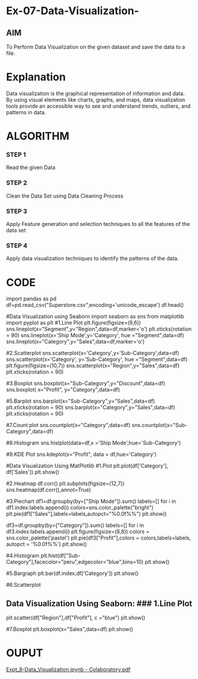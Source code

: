 # Ex-07-Data-Visualization-

## AIM
To Perform Data Visualization on the given dataset and save the data to a file. 

# Explanation
Data visualization is the graphical representation of information and data. By using visual elements like charts, graphs, and maps, data visualization tools provide an accessible way to see and understand trends, outliers, and patterns in data.

# ALGORITHM
### STEP 1
Read the given Data
### STEP 2
Clean the Data Set using Data Cleaning Process
### STEP 3
Apply Feature generation and selection techniques to all the features of the data set
### STEP 4
Apply data visualization techniques to identify the patterns of the data.


# CODE
import pandas as pd
df=pd.read_csv("Superstore.csv",encoding='unicode_escape')
df.head()

#Data Visualization using Seaborn
import seaborn as sns
from matplotlib import pyplot as plt
#1.Line Plot
plt.figure(figsize=(9,6))
sns.lineplot(x="Segment",y="Region",data=df,marker='o')
plt.xticks(rotation = 90)
sns.lineplot(x='Ship Mode',y='Category', hue ="Segment",data=df)
sns.lineplot(x="Category",y="Sales",data=df,marker='o')

#2.Scatterplot
sns.scatterplot(x='Category',y='Sub-Category',data=df)
sns.scatterplot(x='Category', y='Sub-Category', hue ="Segment",data=df)
plt.figure(figsize=(10,7))
sns.scatterplot(x="Region",y="Sales",data=df)
plt.xticks(rotation = 90)

#3.Boxplot
sns.boxplot(x="Sub-Category",y="Discount",data=df)
sns.boxplot( x="Profit", y="Category",data=df)

#5.Barplot
sns.barplot(x="Sub-Category",y="Sales",data=df)
plt.xticks(rotation = 90)
sns.barplot(x="Category",y="Sales",data=df)
plt.xticks(rotation = 90)

#7.Count plot
sns.countplot(x="Category",data=df)
sns.countplot(x="Sub-Category",data=df)

#8.Histogram
sns.histplot(data=df,x ='Ship Mode',hue='Sub-Category')

#9.KDE Plot
sns.kdeplot(x="Profit", data = df,hue='Category')

#Data Visualization Using MatPlotlib
#1.Plot
plt.plot(df['Category'], df['Sales'])
plt.show()

#2.Heatmap
df.corr()
plt.subplots(figsize=(12,7))
sns.heatmap(df.corr(),annot=True)

#3.Piechart
df1=df.groupby(by=["Ship Mode"]).sum()
labels=[]
for i in df1.index:labels.append(i)
colors=sns.color_palette("bright")
plt.pie(df1["Sales"],labels=labels,autopct="%0.0f%%")
plt.show()


df3=df.groupby(by=["Category"]).sum()
labels=[]
for i in df3.index:labels.append(i)
plt.figure(figsize=(8,8))
colors = sns.color_palette('pastel')
plt.pie(df3["Profit"],colors = colors,labels=labels, autopct = '%0.0f%%')
plt.show()

#4.Histogram
plt.hist(df["Sub-Category"],facecolor="peru",edgecolor="blue",bins=10)
plt.show()

#5.Bargraph
plt.bar(df.index,df['Category'])
plt.show()

#6.Scatterplot
## Data Visualization Using Seaborn: ### 1.Line Plot
plt.scatter(df["Region"],df["Profit"], c ="blue")
plt.show()

#7.Boxplot
plt.boxplot(x="Sales",data=df)
plt.show()

# OUPUT
[Expt_8-Data_Visualization.ipynb - Colaboratory.pdf](https://github.com/jawahar107/Ex-08-Data-Visualization-/files/11662988/Expt_8-Data_Visualization.ipynb.-.Colaboratory.pdf)

